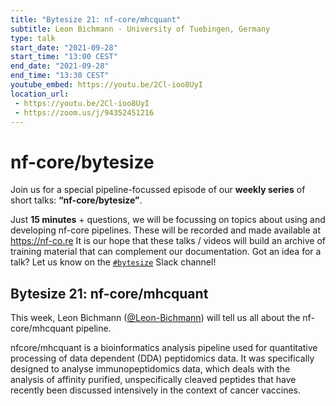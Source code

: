 ```yaml
---
title: "Bytesize 21: nf-core/mhcquant"
subtitle: Leon Bichmann - University of Tuebingen, Germany
type: talk
start_date: "2021-09-28"
start_time: "13:00 CEST"
end_date: "2021-09-28"
end_time: "13:30 CEST"
youtube_embed: https://youtu.be/2Cl-ioo8UyI
location_url:
 - https://youtu.be/2Cl-ioo8UyI
 - https://zoom.us/j/94352451216
---
```


# nf-core/bytesize

Join us for a special pipeline-focussed episode of our **weekly series** of short talks: **“nf-core/bytesize”**.

Just **15 minutes** + questions, we will be focussing on topics about using and developing nf-core pipelines.
These will be recorded and made available at <https://nf-co.re>
It is our hope that these talks / videos will build an archive of training material that can complement our documentation. Got an idea for a talk? Let us know on the [`#bytesize`](https://nfcore.slack.com/channels/bytesize) Slack channel!

## Bytesize 21: nf-core/mhcquant

This week, Leon Bichmann ([@Leon-Bichmann](https://github.com/Leon-Bichmann/)) will tell us all about the nf-core/mhcquant pipeline.

nfcore/mhcquant is a bioinformatics analysis pipeline used for quantitative processing of data dependent (DDA) peptidomics data. It was specifically designed to analyse immunopeptidomics data, which deals with the analysis of affinity purified, unspecifically cleaved peptides that have recently been discussed intensively in the context of cancer vaccines.
